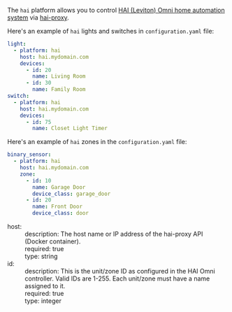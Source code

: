 
The `hai` platform allows you to control [HAI (Leviton) Omni home automation system](https://www.leviton.com/en/products/20a00-2) via [hai-proxy](https://github.com/ylukin/hai-proxy).

Here's an example of `hai` lights and switches in `configuration.yaml` file:

```yaml
light:
  - platform: hai
    host: hai.mydomain.com
    devices:
      - id: 20
        name: Living Room
      - id: 30
        name: Family Room
switch:
  - platform: hai
    host: hai.mydomain.com
    devices:
      - id: 75
        name: Closet Light Timer
```

Here's an example of `hai` zones in the `configuration.yaml` file: 

```yaml
binary_sensor:
  - platform: hai
    host: hai.mydomain.com
    zone:
      - id: 10
        name: Garage Door
        device_class: garage_door
      - id: 20
        name: Front Door
        device_class: door
```


<dl>	
  <dt>host:</dt>
  <dd>description: The host name or IP address of the hai-proxy API (Docker container).</dd> 
  <dd>required: true</dd>
  <dd>type: string</dd>
  <dt>id:</dt>
  <dd>description: This is the unit/zone ID as configured in the HAI Omni controller. Valid IDs are 1-255. Each unit/zone must have a name assigned to it.</dd>
  <dd>required: true</dd>
  <dd>type: integer</dd>

